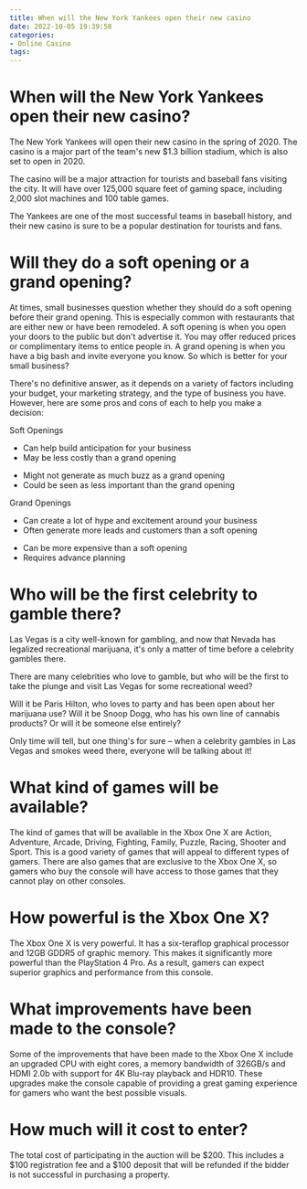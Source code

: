 ```yaml
---
title: When will the New York Yankees open their new casino
date: 2022-10-05 19:39:58
categories:
- Online Casino
tags:
---
```



#  When will the New York Yankees open their new casino?

The New York Yankees will open their new casino in the spring of 2020. The casino is a major part of the team's new $1.3 billion stadium, which is also set to open in 2020.

The casino will be a major attraction for tourists and baseball fans visiting the city. It will have over 125,000 square feet of gaming space, including 2,000 slot machines and 100 table games.

The Yankees are one of the most successful teams in baseball history, and their new casino is sure to be a popular destination for tourists and fans.

#  Will they do a soft opening or a grand opening?
At times, small businesses question whether they should do a soft opening before their grand opening. This is especially common with restaurants that are either new or have been remodeled. A soft opening is when you open your doors to the public but don't advertise it. You may offer reduced prices or complimentary items to entice people in. A grand opening is when you have a big bash and invite everyone you know. So which is better for your small business?

There's no definitive answer, as it depends on a variety of factors including your budget, your marketing strategy, and the type of business you have. However, here are some pros and cons of each to help you make a decision:

Soft Openings 

+ Can help build anticipation for your business 
+ May be less costly than a grand opening 
- Might not generate as much buzz as a grand opening 
- Could be seen as less important than the grand opening

Grand Openings 

+ Can create a lot of hype and excitement around your business 
+ Often generate more leads and customers than a soft opening 
- Can be more expensive than a soft opening 
- Requires advance planning

#  Who will be the first celebrity to gamble there?

Las Vegas is a city well-known for gambling, and now that Nevada has legalized recreational marijuana, it's only a matter of time before a celebrity gambles there.

There are many celebrities who love to gamble, but who will be the first to take the plunge and visit Las Vegas for some recreational weed?

Will it be Paris Hilton, who loves to party and has been open about her marijuana use? Will it be Snoop Dogg, who has his own line of cannabis products? Or will it be someone else entirely?

Only time will tell, but one thing's for sure – when a celebrity gambles in Las Vegas and smokes weed there, everyone will be talking about it!

#  What kind of games will be available?

The kind of games that will be available in the Xbox One X are Action, Adventure, Arcade, Driving, Fighting, Family, Puzzle, Racing, Shooter and Sport. This is a good variety of games that will appeal to different types of gamers. There are also games that are exclusive to the Xbox One X, so gamers who buy the console will have access to those games that they cannot play on other consoles.

# How powerful is the Xbox One X?

The Xbox One X is very powerful. It has a six-teraflop graphical processor and 12GB GDDR5 of graphic memory. This makes it significantly more powerful than the PlayStation 4 Pro. As a result, gamers can expect superior graphics and performance from this console.

# What improvements have been made to the console?

Some of the improvements that have been made to the Xbox One X include an upgraded CPU with eight cores, a memory bandwidth of 326GB/s and HDMI 2.0b with support for 4K Blu-ray playback and HDR10. These upgrades make the console capable of providing a great gaming experience for gamers who want the best possible visuals.

#  How much will it cost to enter?

The total cost of participating in the auction will be $200. This includes a $100 registration fee and a $100 deposit that will be refunded if the bidder is not successful in purchasing a property.